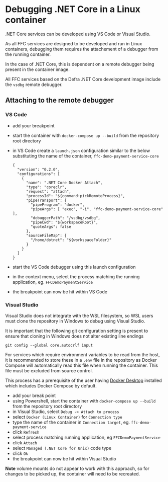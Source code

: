# Debugging .NET Core in a Linux container

.NET Core services can be developed using VS Code or Visual Studio.

As all FFC services are designed to be developed and run in Linux containers, 
debugging them requires the attachement of a debugger from the running container.  

In the case of .NET Core, this is dependent on a remote debugger being present in the container image.

All FFC services based on the Defra .NET Core development image include the `vsdbg` remote debugger.

## Attaching to the remote debugger

### VS Code

- add your breakpoint
- start the container with `docker-compose up --build` from the repository root directory
- in VS Code create a `launch.json` configuration similar to the below substituting the name of the container, `ffc-demo-payment-service-core`

  ```
  {
    "version": "0.2.0",
    "configurations": [
      {
        "name": ".NET Core Docker Attach",
        "type": "coreclr",
        "request": "attach",
        "processId": "${command:pickRemoteProcess}",
        "pipeTransport": {
          "pipeProgram": "docker",
          "pipeArgs": [ "exec", "-i", "ffc-demo-payment-service-core" ],
          "debuggerPath": "/vsdbg/vsdbg",
          "pipeCwd": "${workspaceRoot}",
          "quoteArgs": false
        },
        "sourceFileMap": {
          "/home/dotnet": "${workspaceFolder}"
        }
      }
    ]
  }
  ```

- start the VS Code debugger using this launch configuration
- in the context menu, select the process matching the running application, eg. `FFCDemoPaymentService`
- the breakpoint can now be hit within VS Code

### Visual Studio

Visual Studio does not integrate with the WSL filesystem, so WSL users must clone the repository in Windows to debug using Visual Studio. 

It is important that the following git configuration setting is present to ensure that cloning in Windows does not alter existing line endings

```
git config --global core.autocrlf input
```

For services which require environment variables to be read from the host, it is recommended to store these in a `.env` file in the repository as Docker Compose
will automatically read this file when running the container.  This file must be excluded from source control.

This process has a prerequisite of the user having [Docker Desktop](https://hub.docker.com/editions/community/docker-ce-desktop-windows/) installed which includes Docker Compose by default.

- add your break point
- using Powershell, start the container with `docker-compose up --build` from the repository root directory
- in Visual Studio, select `Debug -> Attach to process`
- select `Docker (Linux Container)` for `Connection type`
- type the name of the container in `Connection target`, eg. `ffc-demo-payment-service`
- click `Refresh`
- select process matching running application, eg `FFCDemoPaymentService`
- click `Attach`
- select `Managed (.NET Core for Unix)` code type
- click `Ok`
- the breakpoint can now be hit within Visual Studio

**Note** volume mounts do not appear to work with this approach, so for changes to be picked up, the container will need to be recreated.

